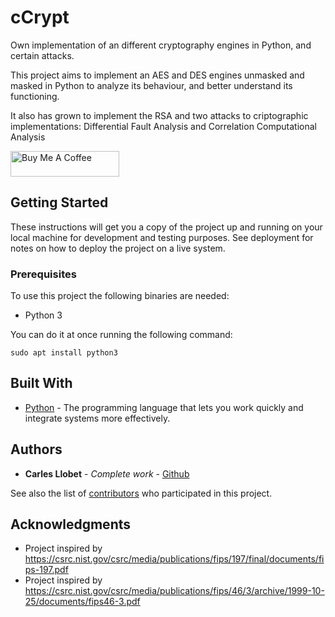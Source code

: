 # cCrypt
Own implementation of an different cryptography engines in Python, and certain attacks.

This project aims to implement an AES and DES engines unmasked and masked in Python to analyze its behaviour, and better understand its functioning.

It also has grown to implement the RSA and two attacks to criptographic implementations: Differential Fault Analysis and Correlation Computational Analysis

<a href="https://www.buymeacoffee.com/carlesllobet" target="_blank"><img src="https://cdn.buymeacoffee.com/buttons/default-orange.png" alt="Buy Me A Coffee" height="41" width="174"></a>

## Getting Started

These instructions will get you a copy of the project up and running on your local machine for development and testing purposes. See deployment for notes on how to deploy the project on a live system.

### Prerequisites

To use this project the following binaries are needed: 
- Python 3

You can do it at once running the following command:

```
sudo apt install python3
```

## Built With

* [Python](https://www.python.org/) - The programming language that lets you work quickly and integrate systems more effectively.

## Authors

* **Carles Llobet** - *Complete work* - [Github](https://github.com/CarlesLlobet)

See also the list of [contributors](https://github.com/CarlesLlobet/cCrypt/contributors) who participated in this project.

## Acknowledgments

* Project inspired by https://csrc.nist.gov/csrc/media/publications/fips/197/final/documents/fips-197.pdf
* Project inspired by https://csrc.nist.gov/csrc/media/publications/fips/46/3/archive/1999-10-25/documents/fips46-3.pdf
